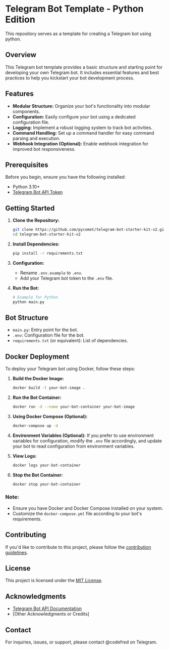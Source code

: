 # Telegram Bot Template - Python Edition

This repository serves as a template for creating a Telegram bot using python.

## Overview

This Telegram bot template provides a basic structure and starting point for developing your own Telegram bot. It includes essential features and best practices to help you kickstart your bot development process.

## Features

- **Modular Structure:** Organize your bot's functionality into modular components.
- **Configuration:** Easily configure your bot using a dedicated configuration file.
- **Logging:** Implement a robust logging system to track bot activities.
- **Command Handling:** Set up a command handler for easy command parsing and execution.
- **Webhook Integration (Optional):** Enable webhook integration for improved bot responsiveness.

## Prerequisites

Before you begin, ensure you have the following installed:

- Python 3.10+
- [Telegram Bot API Token](https://core.telegram.org/bots#botfather)

## Getting Started

1. **Clone the Repository:**
    ```bash
    git clone https://github.com/pycomet/telegram-bot-starter-kit-v2.git
    cd telegram-bot-starter-kit-v2
    ```

2. **Install Dependencies:**
    ```bash
    pip install -r requirements.txt
    ```

3. **Configuration:**
    - Rename `.env.example` to `.env`.
    - Add your Telegram bot token to the `.env` file.

4. **Run the Bot:**
    ```bash
    # Example for Python
    python main.py
    ```

## Bot Structure

- `main.py`: Entry point for the bot.
- `.env`: Configuration file for the bot.
- `requirements.txt` (or equivalent): List of dependencies.

## Docker Deployment

To deploy your Telegram bot using Docker, follow these steps:

1. **Build the Docker Image:**
    ```bash
    docker build -t your-bot-image .
    ```

2. **Run the Bot Container:**
    ```bash
    docker run -d --name your-bot-container your-bot-image
    ```

3. **Using Docker Compose (Optional):**
    ```bash
    docker-compose up -d
    ```

4. **Environment Variables (Optional):**
    If you prefer to use environment variables for configuration, modify the `.env` file accordingly, and update your bot to read configuration from environment variables.

5. **View Logs:**
    ```bash
    docker logs your-bot-container
    ```

6. **Stop the Bot Container:**
    ```bash
    docker stop your-bot-container
    ```

### Note:
- Ensure you have Docker and Docker Compose installed on your system.
- Customize the `docker-compose.yml` file according to your bot's requirements.

## Contributing

If you'd like to contribute to this project, please follow the [contribution guidelines](CONTRIBUTING.md).

## License

This project is licensed under the [MIT License](LICENSE).

## Acknowledgments

- [Telegram Bot API Documentation](https://core.telegram.org/bots/api)
- [Other Acknowledgments or Credits]

## Contact

For inquiries, issues, or support, please contact @codefred on Telegram.

